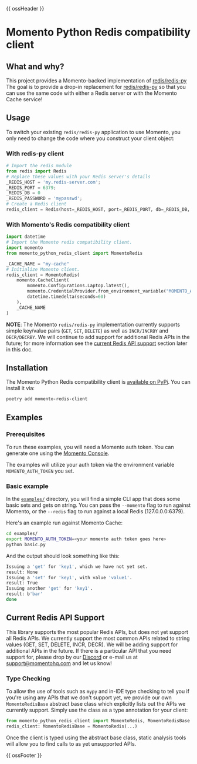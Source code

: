 {{ ossHeader }}

# Momento Python Redis compatibility client

## What and why?

This project provides a Momento-backed implementation of [redis/redis-py](https://github.com/redis/redis-py)
The goal is to provide a drop-in replacement for [redis/redis-py](https://github.com/redis/redis-py) so that you can
use the same code with either a Redis server or with the Momento Cache service!

## Usage

To switch your existing `redis/redis-py` application to use Momento, you only need to change the code where you construct
your client object:

### With redis-py client

```python
# Import the redis module
from redis import Redis
# Replace these values with your Redis server's details
_REDIS_HOST = 'my.redis-server.com';
_REDIS_PORT = 6379;
_REDIS_DB = 0
_REDIS_PASSWORD = 'mypasswd';
# Create a Redis client
redis_client = Redis(host=_REDIS_HOST, port=_REDIS_PORT, db=_REDIS_DB, password=_REDIS_PASSWORD)
```

### With Momento's Redis compatibility client

```python
import datetime
# Import the Momento redis compatibility client.
import momento
from momento_python_redis_client import MomentoRedis

_CACHE_NAME = "my-cache"
# Initialize Momento client.
redis_client = MomentoRedis(
    momento.CacheClient(
        momento.Configurations.Laptop.latest(),
        momento.CredentialProvider.from_environment_variable("MOMENTO_AUTH_TOKEN"),
        datetime.timedelta(seconds=60)
    ),
    _CACHE_NAME
)
```

**NOTE**: The Momento `redis/redis-py` implementation currently supports simple key/value pairs (`GET`, `SET`, `DELETE`) 
as well as `INCR/INCRBY` and `DECR/DECRBY`. We will continue to add support for additional Redis APIs in the future; 
for more information see the [current Redis API support](#current-redis-api-support) section later in this doc.

## Installation

The Momento Python Redis compatibility client is [available on PyPi](https://pypi.org/project/momento-redis-client/).
You can install it via:

```bash
poetry add momento-redis-client
```

## Examples

### Prerequisites

To run these examples, you will need a Momento auth token. You can generate one using the [Momento Console](https://console.gomomento.com).

The examples will utilize your auth token via the environment variable `MOMENTO_AUTH_TOKEN` you set.

### Basic example

In the [`examples/`](./examples/) directory, you will find a simple CLI app that does some basic sets and gets
on string. You can pass the `--momento` flag to run against Momento, or the `--redis` flag to run against
a local Redis (127.0.0.0:6379).

Here's an example run against Momento Cache:

```bash
cd examples/
export MOMENTO_AUTH_TOKEN=<your momento auth token goes here>
python basic.py
```

And the output should look something like this:

```bash
Issuing a 'get' for 'key1', which we have not yet set.
result: None
Issuing a 'set' for 'key1', with value 'value1'.
result: True
Issuing another 'get' for 'key1'.
result: b'bar'
done
```

## Current Redis API Support

This library supports the most popular Redis APIs, but does not yet support all Redis APIs. We currently support the most
common APIs related to string values (GET, SET, DELETE, INCR, DECR). We will be adding support for additional
APIs in the future. If there is a particular API that you need support for, please drop by our [Discord](https://discord.com/invite/3HkAKjUZGq)
or e-mail us at [support@momentohq.com](mailto:support@momentohq.com) and let us know!

### Type Checking

To allow the use of tools such as `mypy` and in-IDE type checking to tell you if you're using any APIs that we 
don't support yet, we provide our own `MomentoRedisBase` abstract base class which explicitly lists out 
the APIs we currently support. Simply use the class as a type annotation for your client:

```python
from momento_python_redis_client import MomentoRedis, MomentoRedisBase
redis_client: MomentoRedisBase = MomentoRedis(...)
```

Once the client is typed using the abstract base class, static analysis tools will allow you to find 
calls to as yet unsupported APIs.

{{ ossFooter }}
